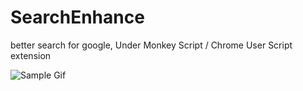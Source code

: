 # SearchEnhance
better search for google, Under Monkey Script / Chrome User Script extension

![Sample Gif](http://ww1.sinaimg.cn/large/8dd9c317gw1exre1bduj5g20ku0dydlv.gif)

